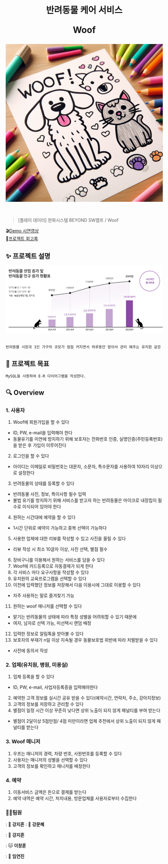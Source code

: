 <h1 align="center">
반려동물 케어 서비스  

Woof </h1>

![Alt text](main.jpg)

<div style="text-align: center;">
    <img src=""  style="zoom:76%" align="center"/>
</div>



> [플레이 데이터] 한화시스템 BEYOND SW캠프 / Woof


🎬[Demo 시연영상](https://www.youtube.com/watch?v=dhMrKTwNI8U&lc=UgzCJR3WxkvsckRyyO94AaABAg&ab_channel=%EB%94%B0%EB%9D%BC%ED%95%98%EB%A9%B4%EC%84%9C%EB%B0%B0%EC%9A%B0%EB%8A%94IT)   
📃[프로젝트 회고록](블로그주소)

## ✨ 프로젝트 설명
![Alt text](<프로젝트설명 사진.png>)

```sh

반려동물 시장과 1인 가구의 규모가 점점 커지면서 하루동안 맡아서 관리 해주는 유치원 같은 서비스가 많아지고 있다. 하지만 관련 서비스를 쉽게 파악할 수 있는 시스템은 적어 선정하게 되었다.  
```

## 📌 프로젝트 목표

```sh
MySQL을 사용하여 E-R 다이어그램을 작성한다.
```


## 🔍 Overview

### 1. 사용자
1. Woof에 회원가입을 할 수 있다 <br>
* ID, PW, e-mail을 입력해야 한다
* 동물유기를 미연에 방지하기 위해 보호자는 전화번호 인증, 실명인증(주민등록번호)을 받은 후 가입이 이루어진다
2. 로그인을 할 수 있다
* 아이디는 이메일로 비밀번호는 대문자, 소문자, 특수문자를 사용하여 10자리 이상으로 설정한다
3. 반려동물의 상태를 등록할 수 있다
* 반려동물 사진, 정보, 특이사항 필수 입력
* 불법 유기를 방지하기 위해 서비스를 받고자 하는 반려동물은 마이크로 내장칩이 필수로 이식되어 있어야 한다
4. 원하는 시간대에 예약을 할 수 있다
* 1시간 단위로 예약이 가능하고 중복 선택이 가능하다
5. 사용한 업체에 대한 리뷰를 작성할 수 있고 사진을 올릴 수 있다
* 리뷰 작성 시 최소 10글자 이상, 사진 선택, 별점 필수
6.  장바구니를 이용해서 원하는 서비스를 담을 수 있다
7. Woof에 카드등록으로 자동결제가 되게 한다
8. 각 서비스 마다 요구사항을 작성할 수 있다
9. 유치원의 교육프로그램을 선택할 수 있다
10. 이전에 입력했던 정보를 저장해서 다음 이용시에 그대로 이용할 수 있다
* 자주 사용하는 말로 즐겨찾기 가능
11. 원하는 woof 매니저를 선택할 수 있다
* 맡기는 반려동물의 상태에 따라 특정 성별을 어려워할 수 있기 때문에
* 여자, 남자로 선택 가능, 미선택시 랜덤 배정
12. 입력한 정보로 알림톡을 받아볼 수 있다
13. 보호자의 부재가 n일 이상 지속될 경우 동물보호법 위반에 따라 처벌받을 수 있다
* 사전에 동의서 작성

### 2. 업체(유치원, 병원, 미용실)
1. 업체 등록을 할 수 있다
* ID, PW, e-mail, 사업자등록증을 입력해야한다
2. 예약한 고객 정보를 실시간 공유 받을 수 있다(예약시간, 연락처, 주소, 강아지정보)
3. 고객의 정보를 저장하고 관리할 수 있다
4. 별점이 일정 시간 이상 꾸준히 낮다면 상위 노출이 되지 않게 패널티를 부여 받는다
* 별점이 2달이상 5점만점/ 4점 미만이라면 업체 추천에서 상위 노출이 되지 않게 패널티를 받는다

### 3. Woof 매니저
1. 우프는 매니저의 경력, 차량 번호, 사원번호를 등록할 수 있다
2. 사용자는 매니저의 성별을 선택할 수 있다
3. 고객의 정보를 확인하고 매니저를 배정한다
### 4. 예약
1. 이동서비스 금액은 돈으로 결제를 받는다
2. 예약 내역은 예약 시간, 처치내용, 방문업체를 사용자로부터 수집한다

 

### 🤼‍♂️팀원

: 🐺 **강지흔**
: 🐶 **강문혜**

: 🐺 **강지흔**

: 🐱 **이창훈**

: 🦁 **임연진**